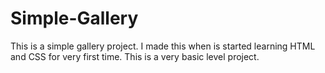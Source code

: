 # Simple-Gallery
This is a simple gallery project. I made this when is started learning HTML and CSS for very first time. This is a very basic level project.
